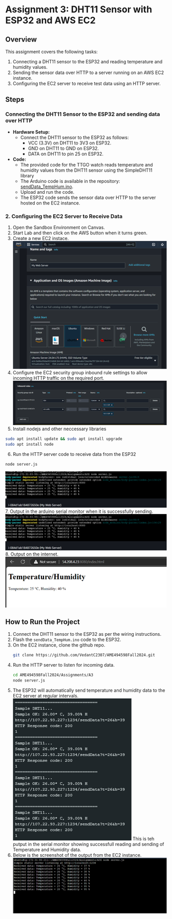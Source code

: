 # Assignment 3: DHT11 Sensor with ESP32 and AWS EC2

## Overview
This assignment covers the following tasks:
1. Connecting a DHT11 sensor to the ESP32 and reading temperature and humidity values.
2. Sending the sensor data over HTTP to a server running on an AWS EC2 instance.
3. Configuring the EC2 server to receive test data using an HTTP server.

## Steps
### Connecting the DHT11 Sensor to the ESP32 and sending data over HTTP
- **Hardware Setup:** 
  - Connect the DHT11 sensor to the ESP32 as follows:
    - VCC (3.3V) on DHT11 to 3V3 on ESP32.
    - GND on DHT11 to GND on ESP32.
    - DATA on DHT11 to pin 25 on ESP32.
- **Code:**
  - The provided code for the TTGO watch reads temperature and humidity values from the DHT11 sensor using the SimpleDHT11 library 
  - The Arduino code is available in the repository: [sendData_TempHum.ino](https://github.com/VedantC2307/AME494598Fall2024/tree/main/Assignments/A3/sendData_TempHum/sendData_TempHum.ino).
  - Upload and run the code.
  - The ESP32 code sends the sensor data over HTTP to the server hosted on the EC2 instance.
  
### 2. Configuring the EC2 Server to Receive Data
  1. Open the Sandbox Environment on Canvas.
  2. Start Lab and then click on the AWS button when it turns green.
  3. Create a new EC2 instace.
  ![EC2 Instance](create_instance.png)
  4. Configure the EC2 security group inbound rule settings to allow incoming HTTP traffic on the required port.
  ![Security group](inbound_rules.png)
  5. Install nodejs and other neccessary libraries
  ```bash
  sudo apt install update && sudo apt install upgrade
  sudo apt install node
  ```
  6. Run the HTTP server code to receive data from the ESP32
  ```bash
  node server.js
  ```
  ![EC2 Instance Terminal Output](EC2_output.png)
  7. Output in the arduino serial monitor when it is successfully sending.
  ![Arduino Output](EC2_output.png)
  8. Output on the internet.
  ![](web.png)


## How to Run the Project
1. Connect the DHT11 sensor to the ESP32 as per the wiring instructions.
2. Flash the `sendData_TempHum.ino` code to the ESP32.
3. On the EC2 instance, clone the github repo.
   ```bash
   git clone https://github.com/VedantC2307/AME494598Fall2024.git
   ```
5. Run the HTTP server to listen for incoming data.
   ```bash
   cd AME494598Fall2024/Assignments/A3
   node server.js
   ```
6. The ESP32 will automatically send temperature and humidity data to the EC2 server at regular intervals.
    ![Serial Monitor output](esp32_output.png)
   This is teh putput in the serial monitor showing successfull reading and sending of Temperature and Humidity data.
8. Below is the screenshot of the output from the EC2 instance.
    ![EC2 Terminal Output](ec2.png)

